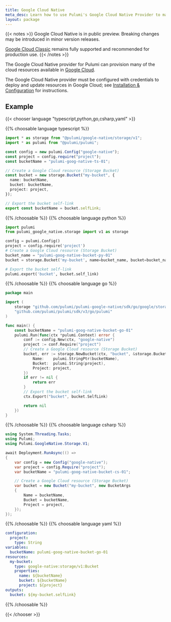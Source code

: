 ```yaml
---
title: Google Cloud Native
meta_desc: Learn how to use Pulumi's Google Cloud Native Provider to manage and provision Google Cloud resources.
layout: package
---
```


{{< notes >}}
Google Cloud Native is in public preview. Breaking changes may be introduced in minor version releases.

[Google Cloud Classic](/registry/packages/gcp) remains fully supported and recommended for production use.
{{< /notes >}}

The Google Cloud Native provider for Pulumi can provision many of the cloud resources available in [Google Cloud](https://cloud.google.com/).

The Google Cloud Native provider must be configured with credentials to deploy and update resources in Google Cloud; see [Installation & Configuration](./installation-configuration) for instructions.

## Example

{{< chooser language "typescript,python,go,csharp,yaml" >}}

{{% choosable language typescript %}}

```typescript
import * as storage from "@pulumi/google-native/storage/v1";
import * as pulumi from "@pulumi/pulumi";

const config = new pulumi.Config("google-native");
const project = config.require("project");
const bucketName = "pulumi-goog-native-ts-01";

// Create a Google Cloud resource (Storage Bucket)
const bucket = new storage.Bucket("my-bucket", {
  name: bucketName,
  bucket: bucketName,
  project: project,
});

// Export the bucket self-link
export const bucketName = bucket.selfLink;
```

{{% /choosable %}}
{{% choosable language python %}}

```python
import pulumi
from pulumi_google_native.storage import v1 as storage

config = pulumi.Config()
project = config.require('project')
# Create a Google Cloud resource (Storage Bucket)
bucket_name = "pulumi-goog-native-bucket-py-01"
bucket = storage.Bucket('my-bucket', name=bucket_name, bucket=bucket_name, project=project)

# Export the bucket self-link
pulumi.export('bucket', bucket.self_link)
```

{{% /choosable %}}
{{% choosable language go %}}

```go
package main

import (
	storage "github.com/pulumi/pulumi-google-native/sdk/go/google/storage/v1"
	"github.com/pulumi/pulumi/sdk/v3/go/pulumi"
)

func main() {
	const bucketName = "pulumi-goog-native-bucket-go-01"
	pulumi.Run(func(ctx *pulumi.Context) error {
		conf := config.New(ctx, "google-native")
		project := conf.Require("project")
		// Create a Google Cloud resource (Storage Bucket)
		bucket, err := storage.NewBucket(ctx, "bucket", &storage.BucketArgs{
			Name:    pulumi.StringPtr(bucketName),
			Bucket:  pulumi.String(project),
			Project: project,
		})
		if err != nil {
			return err
		}
		// Export the bucket self-link
		ctx.Export("bucket", bucket.SelfLink)

		return nil
	})
}
```

{{% /choosable %}}
{{% choosable language csharp %}}

```csharp
using System.Threading.Tasks;
using Pulumi;
using Pulumi.GoogleNative.Storage.V1;

await Deployment.RunAsync(() =>
{
    var config = new Config("google-native");
    var project = config.Require("project");
    var bucketName = "pulumi-goog-native-bucket-cs-01";

    // Create a Google Cloud resource (Storage Bucket)
    var bucket = new Bucket("my-bucket", new BucketArgs
    {
        Name = bucketName,
        Bucket = bucketName,
        Project = project,
    });
});
```

{{% /choosable %}}
{{% choosable language yaml %}}

```yaml
configuration:
  project:
    type: String
variables:
  bucketName: pulumi-goog-native-bucket-go-01
resources:
  my-bucket:
    type: google-native:storage/v1:Bucket
    properties:
      name: ${bucketName}
      bucket: ${bucketName}
      project: ${project}
outputs:
  bucket: ${my-bucket.selfLink}
```

{{% /choosable %}}

{{< /chooser >}}
